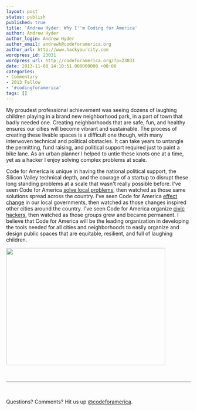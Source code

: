 ```yaml
---
layout: post
status: publish
published: true
title: 'Andrew Hyder: Why I''m Coding for America'
author: Andrew Hyder
author_login: Andrew Hyder
author_email: andrewh@codeforamerica.org
author_url: http://www.hackyourcity.com
wordpress_id: 23031
wordpress_url: http://codeforamerica.org/?p=23031
date: 2013-11-08 14:10:51.000000000 +00:00
categories:
- Commentary
- 2013 Fellow
- '#codingforamerica'
tags: []
---
```

<p dir="ltr">My proudest professional achievement was seeing dozens of laughing children playing in a brand new neighborhood park, in a part of town that badly needed one. Creating neighborhoods that are safe, fun, and healthy ensures our cities will become vibrant and sustainable. The process of creating these livable spaces is a difficult one though, with many interwoven technical and political obstacles. It can take years to untangle the permitting, fund raising, and political support required just to paint a bike lane. As an urban planner I helped to untie these knots one at a time, yet as a hacker I enjoy solving complex problems at scale.</p>
<p dir="ltr">Code for America is unique in having the national political support, the Silicon Valley technical depth, and the courage of a startup to disrupt these long standing problems at a scale that wasn't really possible before. I've seen Code for America <a href="http://codeforamerica.org/projects/">solve local problems</a>, then watched as those same solutions spread across the country. I've seen Code for America <a href="http://codeforamerica.org/2012/12/29/the-year-in-municipal-innovation-2012/">effect change</a> in our local governments, then watched as those changes inspired other cities around the country. I've seen Code for America organize <a href="http://brigade.codeforamerica.org/pages/connect">civic hackers</a>, then watched as those groups grew and became permanent. I believe that Code for America will be the leading organization in developing the tools needed for all cities and neighborhoods to easily organize and design public spaces that are equitable, resilient, and full of laughing children.</p>
<img class="aligncenter" alt="" src="https://lh6.googleusercontent.com/-gWgnqNtk0RCle4N0t9ti484TUQ_EGmmf7elYLkWANs1XPFhVRpQauecjJO6YMvbO-VIhQqsWgSCRa5SSUazvyA3TsW8KQkKTeorLluT0Hev6MawUqw" width="434px;" height="320px;" />

&nbsp;
<hr/>
&nbsp;

Questions? Comments? Hit us up <a href="http://twitter.com/codeforamerica" target="_blank">@codeforamerica</a>.

